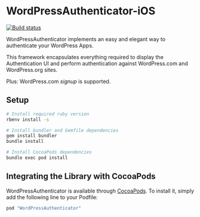 # WordPressAuthenticator-iOS

[![Build status](https://badge.buildkite.com/d3eb293c557df35e56fb2ad405b2af79445d7839fe2a03c382.svg)](https://buildkite.com/wordpress-mobile/wordpress-authenticator-ios)

WordPressAuthenticator implements an easy and elegant way to authenticate your WordPress Apps. 

This framework encapsulates everything required to display the Authentication UI and perform authentication against WordPress.com and WordPress.org sites.

Plus: WordPress.com *signup*  is supported.

## Setup

```sh
# Install required ruby version
rbenv install -s

# Install bundler and Gemfile dependencies
gem install bundler
bundle install

# Install CocoaPods dependencies
bundle exec pod install
```

## Integrating the Library with CocoaPods

WordPressAuthenticator is available through [CocoaPods](http://cocoapods.org). To install
it, simply add the following line to your Podfile:

```bash
pod "WordPressAuthenticator"
```
